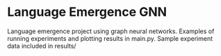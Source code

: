 # Language Emergence GNN
 Language emergence project using graph neural networks.
 Examples of running experiments and plotting results in main.py.
 Sample experiment data included in results/
